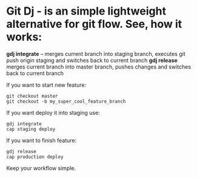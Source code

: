 # Git Dj - is an simple lightweight alternative for git flow. See, how it works:

**gdj integrate** – merges current branch into staging branch, executes git push origin staging and switches back to current branch
**gdj release** merges current branch into master branch, pushes changes and switches back to current branch

If you want to start new feature:

    git checkout master
    git checkout -b my_super_cool_feature_branch
    
If you want deploy it into staging use:

    gdj integrate
    cap staging deploy

If you want to finish feature:

    gdj release
    cap production deploy

Keep your workflow simple.
